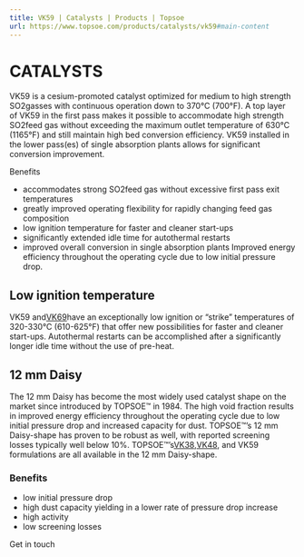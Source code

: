 ```yaml
---
title: VK59 | Catalysts | Products | Topsoe
url: https://www.topsoe.com/products/catalysts/vk59#main-content
---
```


# CATALYSTS

VK59 is a cesium-promoted catalyst optimized for medium to high strength SO2gasses with continuous operation down to 370°C (700°F). A top layer of VK59 in the first pass makes it possible to accommodate high strength SO2feed gas without exceeding the maximum outlet temperature of 630°C (1165°F) and still maintain high bed conversion efficiency. VK59 installed in the lower pass(es) of single absorption plants allows for significant conversion improvement.

Benefits

- accommodates strong SO2feed gas without excessive first pass exit temperatures
- greatly improved operating flexibility for rapidly changing feed gas composition
- low ignition temperature for faster and cleaner start-ups
- significantly extended idle time for autothermal restarts
- improved overall conversion in single absorption plants Improved energy efficiency throughout the operating cycle due to low initial pressure drop.

## Low ignition temperature

VK59 and[VK69](/products/catalysts/vk69)have an exceptionally low ignition or “strike” temperatures of 320-330°C (610-625°F) that offer new possibilities for faster and cleaner start-ups. Autothermal restarts can be accomplished after a significantly longer idle time without the use of pre-heat.

## 12 mm Daisy

The 12 mm Daisy has become the most widely used catalyst shape on the market since introduced by TOPSOE™ in 1984. The high void fraction results in improved energy efficiency throughout the operating cycle due to low initial pressure drop and increased capacity for dust. TOPSOE™’s 12 mm Daisy-shape has proven to be robust as well, with reported screening losses typically well below 10%. TOPSOE™’s[VK38](/products/catalysts/vk38),[VK48](/products/catalysts/vk48), and VK59 formulations are all available in the 12 mm Daisy-shape.

### Benefits

- low initial pressure drop
- high dust capacity yielding in a lower rate of pressure drop increase
- high activity
- low screening losses

Get in touch